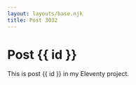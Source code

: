 ```yaml
---
layout: layouts/base.njk
title: Post 3032
---
```


# Post {{ id }}

This is post {{ id }} in my Eleventy project.
